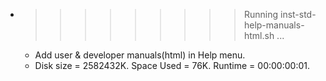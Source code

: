 * >>>>>>>>> Running inst-std-help-manuals-html.sh ...
  * Add user & developer manuals(html) in Help menu.
  * Disk size = 2582432K. Space Used = 76K. Runtime = 00:00:00:01.
